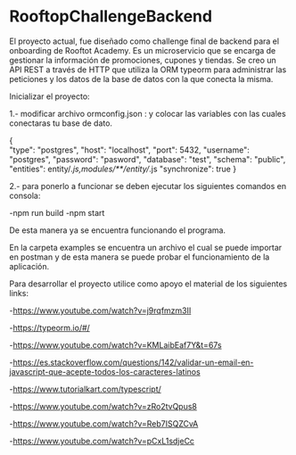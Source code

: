 # RooftopChallengeBackend
El proyecto actual, fue diseñado como challenge final de backend para el onboarding de Rooftot Academy. Es un microservicio que se encarga de gestionar la información de promociones, cupones y tiendas. Se creo un API REST a través de HTTP que utiliza la ORM typeorm para administrar las peticiones y los datos de la base de datos con la que conecta la misma.

Inicializar el proyecto:

1.- modificar archivo ormconfig.json : y colocar las variables con las cuales conectaras tu base de dato.

{   
    "type": "postgres",
    "host": "localhost",
    "port": 5432,
    "username": "postgres",
    "password": "pasword",
    "database": "test",
    "schema": "public",
    "entities": entity/*.js,modules/**/entity/*.js
    "synchronize": true
}


2.- para ponerlo a funcionar se deben ejecutar los siguientes comandos en consola:

-npm run build
-npm start 

De esta manera ya se encuentra funcionando el programa.


En la carpeta examples se encuentra un archivo el cual se puede importar en postman y de esta manera se puede probar el funcionamiento de la aplicación.


Para desarrollar el proyecto utilice como apoyo el material de los siguientes links:

-https://www.youtube.com/watch?v=j9rqfmzm3II
	
-https://typeorm.io/#/

-https://www.youtube.com/watch?v=KMLaibEaf7Y&t=67s

-https://es.stackoverflow.com/questions/142/validar-un-email-en-javascript-que-acepte-todos-los-caracteres-latinos

-https://www.tutorialkart.com/typescript/

-https://www.youtube.com/watch?v=zRo2tvQpus8

-https://www.youtube.com/watch?v=Reb7ISQZCvA

-https://www.youtube.com/watch?v=pCxL1sdjeCc
